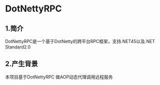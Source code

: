 # DotNettyRPC
## 1.简介
DotNettyRPC是一个基于DotNetty的跨平台RPC框架，支持.NET45以及.NET Standard2.0
## 2.产生背景
 本项目基于DotNettyRPC 做AOP动态代理调用远程服务

 

 


